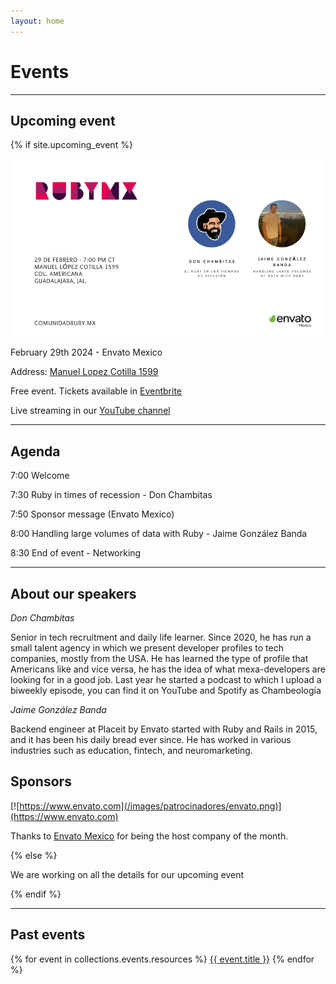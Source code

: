 ```yaml
---
layout: home
---
```


# Events

---

## Upcoming event

{% if site.upcoming_event %}

![](/images/eventos/febrero_2024/tercer_anuncio.png)

February 29th 2024 - Envato Mexico

Address: [Manuel Lopez Cotilla 1599](https://maps.app.goo.gl/qUVV1rZGK5TfY9MU9)

Free event. Tickets available in [Eventbrite](https://www.eventbrite.com.mx/e/comunidad-ruby-mx-sesion-febrero-2024-tickets-826030538577)

Live streaming in our [YouTube channel](https://www.youtube.com/watch?v=P57KOw4-KC4)

---

## Agenda

7:00 Welcome

7:30 Ruby in times of recession - Don Chambitas

7:50 Sponsor message (Envato Mexico)

8:00 Handling large volumes of data with Ruby - Jaime González Banda

8:30 End of event - Networking

---

## About our speakers

*Don Chambitas*

Senior in tech recruitment and daily life learner. Since 2020, he has run a small talent agency in which we present developer profiles to tech companies, mostly from the USA. He has learned the type of profile that Americans like and vice versa, he has the idea of what mexa-developers are looking for in a good job. Last year he started a podcast to which I upload a biweekly episode, you can find it on YouTube and Spotify as Chambeología

*Jaime González Banda*

Backend engineer at Placeit by Envato started with Ruby and Rails in 2015, and it has been his daily bread ever since. He has worked in various industries such as education, fintech, and neuromarketing.

## Sponsors

[![https://www.envato.com](/images/patrocinadores/envato.png)](https://www.envato.com)

Thanks to [Envato Mexico](https://www.envato.com) for being the host company of the month.

{% else %}

We are working on all the details for our upcoming event

{% endif %}

---

## Past events

{% for event in collections.events.resources %}
 <a href="{{ event.relative_url }}">{{ event.title }}</a>
{% endfor %}
